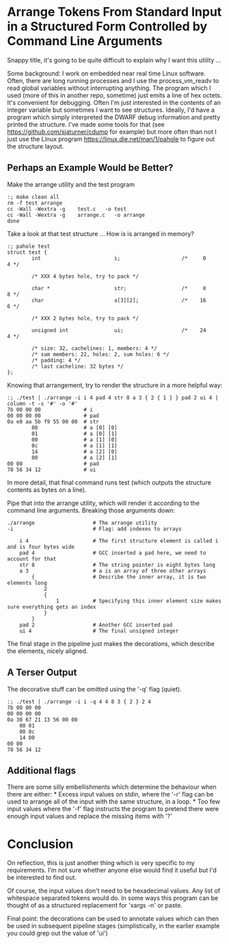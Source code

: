 # Arrange Tokens From Standard Input in a Structured Form Controlled by Command Line Arguments

Snappy title, it's going to be quite difficult to explain why I want
this utility ...

Some background: I work on embedded near real time Linux software. Often,
there are long running processes and I use the process\_vm\_readv to
read global variables without interrupting anything. The program which
I used (more of this in another repo, sometime) just emits a line of
hex octets. It's convenient for debugging. Often I'm just interested
in the contents of an integer variable but sometimes I want to see
structures. Ideally, I'd have a program which simply interpreted the
DWARF debug information and pretty printed the structure.  I've made
some tools for that (see https://github.com/sjaturner/cdump for
example) but more often than not I just use the Linux program
https://linux.die.net/man/1/pahole to figure out the structure layout.

## Perhaps an Example Would be Better?

Make the arrange utility and the test program

    :; make clean all
    rm -f test arrange
    cc -Wall -Wextra -g    test.c   -o test
    cc -Wall -Wextra -g    arrange.c   -o arrange
    done

Take a look at that test structure ... How is is arranged in memory?

    :; pahole test
    struct test {
            int                        i;                    /*     0     4 */

            /* XXX 4 bytes hole, try to pack */

            char *                     str;                  /*     8     8 */
            char                       a[3][2];              /*    16     6 */

            /* XXX 2 bytes hole, try to pack */

            unsigned int               ui;                   /*    24     4 */

            /* size: 32, cachelines: 1, members: 4 */
            /* sum members: 22, holes: 2, sum holes: 6 */
            /* padding: 4 */
            /* last cacheline: 32 bytes */
    };

Knowing that arrangement, try to render the structure in a more helpful way:

    :; ./test | ./arrange -i i 4 pad 4 str 8 a 3 { 2 { 1 } } pad 2 ui 4 | column -t -s '#' -o '#' 
    7b 00 00 00              # i 
    00 00 00 00              # pad 
    0a e0 aa 5b f9 55 00 00  # str 
            00               # a [0] [0] 
            01               # a [0] [1] 
            00               # a [1] [0] 
            0c               # a [1] [1] 
            14               # a [2] [0] 
            00               # a [2] [1] 
    00 00                    # pad 
    78 56 34 12              # ui 


In more detail, that final command runs test (which outputs the structure contents as bytes on a line).

Pipe that into the arrange utility, which will render it according to the command line arguments. 
Breaking those arguments down:

    ./arrange                   # The arrange utility
    -i                          # Flag: add indexes to arrays

        i 4                     # The first structure element is called i and is four bytes wide
        pad 4                   # GCC inserted a pad here, we need to account for that
        str 8                   # The string pointer is eight bytes long
        a 3                     # a is an array of three other arrays
            {                   # Describe the inner array, it is two elements long
                2 
                { 
                    1           # Specifying this inner element size makes sure everything gets an index
                } 
            } 
        pad 2                   # Another GCC inserted pad
        ui 4                    # The final unsigned integer

The final stage in the pipeline just makes the decorations, which describe the elements, nicely aligned.

## A Terser Output

The decorative stuff can be omitted using the '-q' flag (quiet).

    :; ./test | ./arrange -i i -q 4 4 8 3 { 2 } 2 4
    7b 00 00 00
    00 00 00 00
    0a 30 67 21 13 56 00 00
        00 01
        00 0c
        14 00
    00 00
    78 56 34 12

## Additional flags

There are some silly embellishments which determine the behaviour when there are either:
    * Excess input values on stdin, where the '-r' flag can be used to arrange all of the input with the same structure, in a loop.
    * Too few input values where the '-f' flag instructs the program to pretend there were enough input values and replace the missing items with '?'

# Conclusion

On reflection, this is just another thing which is very specific to my
requirements. I'm not sure whether anyone else would find it useful but
I'd be interested to find out.

Of course, the input values don't need to be hexadecimal values. Any
list of whitespace separated tokens would do. In some ways this program
can be thought of as a structured replacement for 'xargs -n' or paste.

Final point: the decorations can be used to annotate values which can
then be used in subsequent pipeline stages (simplistically, in the
earlier example you could grep out the value of 'ui')
